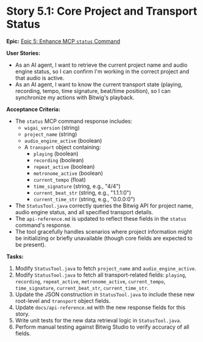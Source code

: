 # Story 5.1: Core Project and Transport Status

**Epic:** [Epic 5: Enhance MCP `status` Command](../epic-5.md)

**User Stories:**

*   As an AI agent, I want to retrieve the current project name and audio engine status, so I can confirm I'm working in the correct project and that audio is active.
*   As an AI agent, I want to know the current transport state (playing, recording, tempo, time signature, beat/time position), so I can synchronize my actions with Bitwig's playback.

**Acceptance Criteria:**

*   The `status` MCP command response includes:
    *   `wigai_version` (string)
    *   `project_name` (string)
    *   `audio_engine_active` (boolean)
    *   A `transport` object containing:
        *   `playing` (boolean)
        *   `recording` (boolean)
        *   `repeat_active` (boolean)
        *   `metronome_active` (boolean)
        *   `current_tempo` (float)
        *   `time_signature` (string, e.g., "4/4")
        *   `current_beat_str` (string, e.g., "1.1.1:0")
        *   `current_time_str` (string, e.g., "0.0.0:0")
*   The `StatusTool.java` correctly queries the Bitwig API for project name, audio engine status, and all specified transport details.
*   The `api-reference.md` is updated to reflect these fields in the `status` command's response.
*   The tool gracefully handles scenarios where project information might be initializing or briefly unavailable (though core fields are expected to be present).

**Tasks:**

1.  Modify `StatusTool.java` to fetch `project_name` and `audio_engine_active`.
2.  Modify `StatusTool.java` to fetch all transport-related fields: `playing`, `recording`, `repeat_active`, `metronome_active`, `current_tempo`, `time_signature`, `current_beat_str`, `current_time_str`.
3.  Update the JSON construction in `StatusTool.java` to include these new root-level and `transport` object fields.
4.  Update `docs/api-reference.md` with the new response fields for this story.
5.  Write unit tests for the new data retrieval logic in `StatusTool.java`.
6.  Perform manual testing against Bitwig Studio to verify accuracy of all fields.

